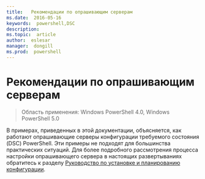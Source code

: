 ```yaml
---
title:   Рекомендации по опрашивающим серверам
ms.date:  2016-05-16
keywords:  powershell,DSC
description:  
ms.topic:  article
author:  eslesar
manager:  dongill
ms.prod:  powershell
---
```


# Рекомендации по опрашивающим серверам

>Область применения: Windows PowerShell 4.0, Windows PowerShell 5.0

В примерах, приведенных в этой документации, объясняется, как работают опрашивающие серверы конфигурации требуемого состояния (DSC) PowerShell. Эти примеры не подходят для большинства практических ситуаций. Для более подробного рассмотрения процесса настройки опрашивающего сервера в настоящих развертываниях обратитесь к разделу [Руководство по установке и планированию конфигурации](https://github.com/PowerShell/Whitepapers/blob/master/PullServerCPIG/PullServerCPIG.md).



<!--HONumber=May16_HO3-->



